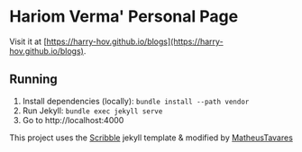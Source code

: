 # Hariom Verma' Personal Page

Visit it at [https://harry-hov.github.io/blogs](https://harry-hov.github.io/blogs).

## Running

1. Install dependencies (locally): `bundle install --path vendor`
2. Run Jekyll: `bundle exec jekyll serve`
3. Go to http://localhost:4000

This project uses the [Scribble](https://github.com/muan/scribble) jekyll
template & modified by [MatheusTavares](https://gitlab.com/MatheusTavares)
